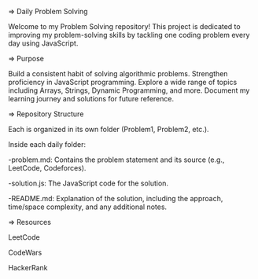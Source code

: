 => Daily Problem Solving

Welcome to my Problem Solving repository! This project is dedicated to improving my problem-solving skills by tackling one coding problem every day using JavaScript.

=> Purpose

Build a consistent habit of solving algorithmic problems.
Strengthen proficiency in JavaScript programming.
Explore a wide range of topics including Arrays, Strings, Dynamic Programming, and more.
Document my learning journey and solutions for future reference.

=> Repository Structure

Each  is organized in its own folder (Problem1, Problem2, etc.).

Inside each daily folder:

  -problem.md: Contains the problem statement and its source (e.g., LeetCode, Codeforces).

  -solution.js: The JavaScript code for the solution.

  -README.md: Explanation of the solution, including the approach, time/space complexity, and any additional notes.

=> Resources

LeetCode

CodeWars

HackerRank
